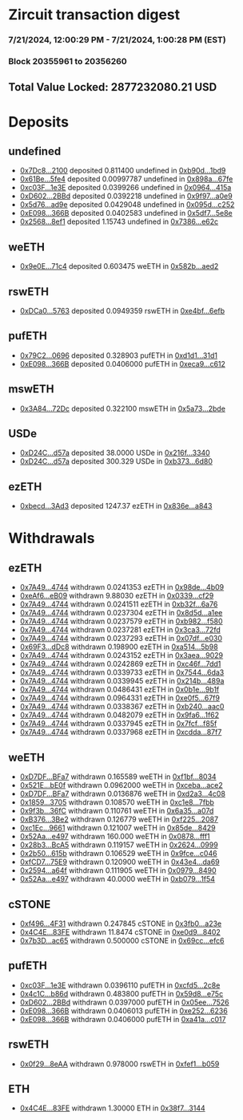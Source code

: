 # Zircuit transaction digest
### 7/21/2024, 12:00:29 PM - 7/21/2024, 1:00:28 PM (EST)
### Block 20355961 to 20356260

## Total Value Locked: 2877232080.21 USD

# Deposits
## undefined
- [0x7Dc8...2100](https://etherscan.io/address/0x7Dc877aa625e7FB13a9822E9e45603D9CbA32100) deposited 0.811400 undefined in [0xb90d...1bd9](https://etherscan.io/tx/0x7Dc877aa625e7FB13a9822E9e45603D9CbA32100)
- [0x61Be...5fe4](https://etherscan.io/address/0x61Bec9A48daB9D49e761DFf0E0f7115c47975fe4) deposited 0.00997787 undefined in [0x898a...67fe](https://etherscan.io/tx/0x61Bec9A48daB9D49e761DFf0E0f7115c47975fe4)
- [0xc03F...1e3E](https://etherscan.io/address/0xc03F888b59872C20D8478c77914f9Fa3dc1E1e3E) deposited 0.0399266 undefined in [0x0964...415a](https://etherscan.io/tx/0xc03F888b59872C20D8478c77914f9Fa3dc1E1e3E)
- [0xD602...2BBd](https://etherscan.io/address/0xD6023129e5c5398522604B016ef912f0f8Bc2BBd) deposited 0.0392218 undefined in [0x9f97...a0e9](https://etherscan.io/tx/0xD6023129e5c5398522604B016ef912f0f8Bc2BBd)
- [0x5d76...ad9e](https://etherscan.io/address/0x5d76825957f12196Fbe2F683bC64175FAA6Dad9e) deposited 0.0429048 undefined in [0x095d...c252](https://etherscan.io/tx/0x5d76825957f12196Fbe2F683bC64175FAA6Dad9e)
- [0xE098...366B](https://etherscan.io/address/0xE098DabcBEfE01d867488325E6C48FBFE5A3366B) deposited 0.0402583 undefined in [0x5df7...5e8e](https://etherscan.io/tx/0xE098DabcBEfE01d867488325E6C48FBFE5A3366B)
- [0x2568...8ef1](https://etherscan.io/address/0x25681B4ED236FbB1b28731902d40536Cc4b08ef1) deposited 1.15743 undefined in [0x7386...e62c](https://etherscan.io/tx/0x25681B4ED236FbB1b28731902d40536Cc4b08ef1)
## weETH
- [0x9e0E...71c4](https://etherscan.io/address/0x9e0EcB571CD5726692C116E13BE14D79282e71c4) deposited 0.603475 weETH in [0x582b...aed2](https://etherscan.io/tx/0x9e0EcB571CD5726692C116E13BE14D79282e71c4)
## rswETH
- [0xDCa0...5763](https://etherscan.io/address/0xDCa0fE10925570169e3cDd7d92133b00b9Ce5763) deposited 0.0949359 rswETH in [0xe4bf...6efb](https://etherscan.io/tx/0xDCa0fE10925570169e3cDd7d92133b00b9Ce5763)
## pufETH
- [0x79C2...0696](https://etherscan.io/address/0x79C2B1CAAf5e07Ac51c92a87c02B3521423c0696) deposited 0.328903 pufETH in [0xd1d1...31d1](https://etherscan.io/tx/0x79C2B1CAAf5e07Ac51c92a87c02B3521423c0696)
- [0xE098...366B](https://etherscan.io/address/0xE098DabcBEfE01d867488325E6C48FBFE5A3366B) deposited 0.0406000 pufETH in [0xeca9...c612](https://etherscan.io/tx/0xE098DabcBEfE01d867488325E6C48FBFE5A3366B)
## mswETH
- [0x3A84...72Dc](https://etherscan.io/address/0x3A845F698d5B4D0311489f41A54ec2611cEc72Dc) deposited 0.322100 mswETH in [0x5a73...2bde](https://etherscan.io/tx/0x3A845F698d5B4D0311489f41A54ec2611cEc72Dc)
## USDe
- [0xD24C...d57a](https://etherscan.io/address/0xD24Cfe2d0fa81369ca6291c28ac5426e16B6d57a) deposited 38.0000 USDe in [0x216f...3340](https://etherscan.io/tx/0xD24Cfe2d0fa81369ca6291c28ac5426e16B6d57a)
- [0xD24C...d57a](https://etherscan.io/address/0xD24Cfe2d0fa81369ca6291c28ac5426e16B6d57a) deposited 300.329 USDe in [0xb373...6d80](https://etherscan.io/tx/0xD24Cfe2d0fa81369ca6291c28ac5426e16B6d57a)
## ezETH
- [0xbecd...3Ad3](https://etherscan.io/address/0xbecd67861bf48D3760cC8CBc24550381024D3Ad3) deposited 1247.37 ezETH in [0x836e...a843](https://etherscan.io/tx/0xbecd67861bf48D3760cC8CBc24550381024D3Ad3)
# Withdrawals
## ezETH
- [0x7A49...4744](https://etherscan.io/address/0x7A493Be5c2ce014cD049Bf178a1ac0Db1B434744) withdrawn 0.0241353 ezETH in [0x98de...4b09](https://etherscan.io/tx/0x7A493Be5c2ce014cD049Bf178a1ac0Db1B434744)
- [0xeAf6...eB09](https://etherscan.io/address/0xeAf6Eb290Aca4efa6122258DeCdf14A9247ceB09) withdrawn 9.88030 ezETH in [0x0339...cf29](https://etherscan.io/tx/0xeAf6Eb290Aca4efa6122258DeCdf14A9247ceB09)
- [0x7A49...4744](https://etherscan.io/address/0x7A493Be5c2ce014cD049Bf178a1ac0Db1B434744) withdrawn 0.0241511 ezETH in [0xb32f...6a76](https://etherscan.io/tx/0x7A493Be5c2ce014cD049Bf178a1ac0Db1B434744)
- [0x7A49...4744](https://etherscan.io/address/0x7A493Be5c2ce014cD049Bf178a1ac0Db1B434744) withdrawn 0.0237304 ezETH in [0x8d5d...a1ee](https://etherscan.io/tx/0x7A493Be5c2ce014cD049Bf178a1ac0Db1B434744)
- [0x7A49...4744](https://etherscan.io/address/0x7A493Be5c2ce014cD049Bf178a1ac0Db1B434744) withdrawn 0.0237579 ezETH in [0xb982...f580](https://etherscan.io/tx/0x7A493Be5c2ce014cD049Bf178a1ac0Db1B434744)
- [0x7A49...4744](https://etherscan.io/address/0x7A493Be5c2ce014cD049Bf178a1ac0Db1B434744) withdrawn 0.0237281 ezETH in [0x3ca3...72fd](https://etherscan.io/tx/0x7A493Be5c2ce014cD049Bf178a1ac0Db1B434744)
- [0x7A49...4744](https://etherscan.io/address/0x7A493Be5c2ce014cD049Bf178a1ac0Db1B434744) withdrawn 0.0237293 ezETH in [0x07df...e030](https://etherscan.io/tx/0x7A493Be5c2ce014cD049Bf178a1ac0Db1B434744)
- [0x69F3...dDc8](https://etherscan.io/address/0x69F34FA31896062765BE14DdDf5DACA50295dDc8) withdrawn 0.198900 ezETH in [0xa514...5b98](https://etherscan.io/tx/0x69F34FA31896062765BE14DdDf5DACA50295dDc8)
- [0x7A49...4744](https://etherscan.io/address/0x7A493Be5c2ce014cD049Bf178a1ac0Db1B434744) withdrawn 0.0243152 ezETH in [0x3aea...9029](https://etherscan.io/tx/0x7A493Be5c2ce014cD049Bf178a1ac0Db1B434744)
- [0x7A49...4744](https://etherscan.io/address/0x7A493Be5c2ce014cD049Bf178a1ac0Db1B434744) withdrawn 0.0242869 ezETH in [0xc46f...7dd1](https://etherscan.io/tx/0x7A493Be5c2ce014cD049Bf178a1ac0Db1B434744)
- [0x7A49...4744](https://etherscan.io/address/0x7A493Be5c2ce014cD049Bf178a1ac0Db1B434744) withdrawn 0.0339733 ezETH in [0x7544...6da3](https://etherscan.io/tx/0x7A493Be5c2ce014cD049Bf178a1ac0Db1B434744)
- [0x7A49...4744](https://etherscan.io/address/0x7A493Be5c2ce014cD049Bf178a1ac0Db1B434744) withdrawn 0.0339945 ezETH in [0x214b...489a](https://etherscan.io/tx/0x7A493Be5c2ce014cD049Bf178a1ac0Db1B434744)
- [0x7A49...4744](https://etherscan.io/address/0x7A493Be5c2ce014cD049Bf178a1ac0Db1B434744) withdrawn 0.0486431 ezETH in [0x0b1e...9b1f](https://etherscan.io/tx/0x7A493Be5c2ce014cD049Bf178a1ac0Db1B434744)
- [0x7A49...4744](https://etherscan.io/address/0x7A493Be5c2ce014cD049Bf178a1ac0Db1B434744) withdrawn 0.0964331 ezETH in [0xe0f5...67f9](https://etherscan.io/tx/0x7A493Be5c2ce014cD049Bf178a1ac0Db1B434744)
- [0x7A49...4744](https://etherscan.io/address/0x7A493Be5c2ce014cD049Bf178a1ac0Db1B434744) withdrawn 0.0338367 ezETH in [0xb240...aac0](https://etherscan.io/tx/0x7A493Be5c2ce014cD049Bf178a1ac0Db1B434744)
- [0x7A49...4744](https://etherscan.io/address/0x7A493Be5c2ce014cD049Bf178a1ac0Db1B434744) withdrawn 0.0482079 ezETH in [0x9fa6...1f62](https://etherscan.io/tx/0x7A493Be5c2ce014cD049Bf178a1ac0Db1B434744)
- [0x7A49...4744](https://etherscan.io/address/0x7A493Be5c2ce014cD049Bf178a1ac0Db1B434744) withdrawn 0.0337945 ezETH in [0x7fcf...f85f](https://etherscan.io/tx/0x7A493Be5c2ce014cD049Bf178a1ac0Db1B434744)
- [0x7A49...4744](https://etherscan.io/address/0x7A493Be5c2ce014cD049Bf178a1ac0Db1B434744) withdrawn 0.0337968 ezETH in [0xcdda...87f7](https://etherscan.io/tx/0x7A493Be5c2ce014cD049Bf178a1ac0Db1B434744)
## weETH
- [0xD7DF...BFa7](https://etherscan.io/address/0xD7DF7E085214743530afF339aFC420c7c720BFa7) withdrawn 0.165589 weETH in [0xf1bf...8034](https://etherscan.io/tx/0xD7DF7E085214743530afF339aFC420c7c720BFa7)
- [0x521E...bE0f](https://etherscan.io/address/0x521E9d26799d67c95529f24412fA6F6c9109bE0f) withdrawn 0.0962000 weETH in [0xceba...ace2](https://etherscan.io/tx/0x521E9d26799d67c95529f24412fA6F6c9109bE0f)
- [0xD7DF...BFa7](https://etherscan.io/address/0xD7DF7E085214743530afF339aFC420c7c720BFa7) withdrawn 0.0136876 weETH in [0xd2a3...4c08](https://etherscan.io/tx/0xD7DF7E085214743530afF339aFC420c7c720BFa7)
- [0x1859...3705](https://etherscan.io/address/0x185923E9730D189c8A405d44D24c5e658B543705) withdrawn 0.108570 weETH in [0xc1e8...7fbb](https://etherscan.io/tx/0x185923E9730D189c8A405d44D24c5e658B543705)
- [0x9f3b...36fC](https://etherscan.io/address/0x9f3beD11a9248b2822802D0330990a28e31436fC) withdrawn 0.110761 weETH in [0x6a35...a07d](https://etherscan.io/tx/0x9f3beD11a9248b2822802D0330990a28e31436fC)
- [0xB376...3Be2](https://etherscan.io/address/0xB37633ecd6b495B4Fd9d4817Ff990Ed63dCe3Be2) withdrawn 0.126779 weETH in [0xf225...2087](https://etherscan.io/tx/0xB37633ecd6b495B4Fd9d4817Ff990Ed63dCe3Be2)
- [0xc1Ec...9661](https://etherscan.io/address/0xc1Ec19709cE24D70f3736Ad9De99B31A15B69661) withdrawn 0.121007 weETH in [0x85de...8429](https://etherscan.io/tx/0xc1Ec19709cE24D70f3736Ad9De99B31A15B69661)
- [0x52Aa...e497](https://etherscan.io/address/0x52Aa899454998Be5b000Ad077a46Bbe360F4e497) withdrawn 160.000 weETH in [0x0878...fff1](https://etherscan.io/tx/0x52Aa899454998Be5b000Ad077a46Bbe360F4e497)
- [0x28b3...BcA5](https://etherscan.io/address/0x28b341028F12c9BB1b46356A25F72361DD83BcA5) withdrawn 0.119157 weETH in [0x2624...0999](https://etherscan.io/tx/0x28b341028F12c9BB1b46356A25F72361DD83BcA5)
- [0x2b50...615b](https://etherscan.io/address/0x2b50f5FA2509b8e45E183233c18712D9112E615b) withdrawn 0.106529 weETH in [0x9fce...c046](https://etherscan.io/tx/0x2b50f5FA2509b8e45E183233c18712D9112E615b)
- [0xfCD7...75E9](https://etherscan.io/address/0xfCD7A678A1a233B143A526b2c8F2B2337c7175E9) withdrawn 0.120900 weETH in [0x43e4...da69](https://etherscan.io/tx/0xfCD7A678A1a233B143A526b2c8F2B2337c7175E9)
- [0x2594...a64f](https://etherscan.io/address/0x2594F7F5de3A344D91060ca20B5504eF0874a64f) withdrawn 0.111905 weETH in [0x0979...8490](https://etherscan.io/tx/0x2594F7F5de3A344D91060ca20B5504eF0874a64f)
- [0x52Aa...e497](https://etherscan.io/address/0x52Aa899454998Be5b000Ad077a46Bbe360F4e497) withdrawn 40.0000 weETH in [0xb079...1f54](https://etherscan.io/tx/0x52Aa899454998Be5b000Ad077a46Bbe360F4e497)
## cSTONE
- [0xf496...4F31](https://etherscan.io/address/0xf496Ab83acE72Fa046dF88680C63315797A64F31) withdrawn 0.247845 cSTONE in [0x3fb0...a23e](https://etherscan.io/tx/0xf496Ab83acE72Fa046dF88680C63315797A64F31)
- [0x4C4E...83FE](https://etherscan.io/address/0x4C4E6497A44EB3c17Aa57c4380FFb04B39e883FE) withdrawn 11.8474 cSTONE in [0xe0d9...8402](https://etherscan.io/tx/0x4C4E6497A44EB3c17Aa57c4380FFb04B39e883FE)
- [0x7b3D...ac65](https://etherscan.io/address/0x7b3D4BbAE2e0cdE8f88A4cb3cA70bF294097ac65) withdrawn 0.500000 cSTONE in [0x69cc...efc6](https://etherscan.io/tx/0x7b3D4BbAE2e0cdE8f88A4cb3cA70bF294097ac65)
## pufETH
- [0xc03F...1e3E](https://etherscan.io/address/0xc03F888b59872C20D8478c77914f9Fa3dc1E1e3E) withdrawn 0.0396110 pufETH in [0xcfd5...2c8e](https://etherscan.io/tx/0xc03F888b59872C20D8478c77914f9Fa3dc1E1e3E)
- [0x4c1C...b86d](https://etherscan.io/address/0x4c1C74eD25B99390F8E8384C9e105e1F9a6Eb86d) withdrawn 0.483800 pufETH in [0x59d8...e75c](https://etherscan.io/tx/0x4c1C74eD25B99390F8E8384C9e105e1F9a6Eb86d)
- [0xD602...2BBd](https://etherscan.io/address/0xD6023129e5c5398522604B016ef912f0f8Bc2BBd) withdrawn 0.0397000 pufETH in [0x05ee...7526](https://etherscan.io/tx/0xD6023129e5c5398522604B016ef912f0f8Bc2BBd)
- [0xE098...366B](https://etherscan.io/address/0xE098DabcBEfE01d867488325E6C48FBFE5A3366B) withdrawn 0.0406013 pufETH in [0xe252...6236](https://etherscan.io/tx/0xE098DabcBEfE01d867488325E6C48FBFE5A3366B)
- [0xE098...366B](https://etherscan.io/address/0xE098DabcBEfE01d867488325E6C48FBFE5A3366B) withdrawn 0.0406000 pufETH in [0xa41a...c017](https://etherscan.io/tx/0xE098DabcBEfE01d867488325E6C48FBFE5A3366B)
## rswETH
- [0x0f29...8eAA](https://etherscan.io/address/0x0f292D7d445a8D4513943156039B3FDEb65a8eAA) withdrawn 0.978000 rswETH in [0xfef1...b059](https://etherscan.io/tx/0x0f292D7d445a8D4513943156039B3FDEb65a8eAA)
## ETH
- [0x4C4E...83FE](https://etherscan.io/address/0x4C4E6497A44EB3c17Aa57c4380FFb04B39e883FE) withdrawn 1.30000 ETH in [0x38f7...3144](https://etherscan.io/tx/0x4C4E6497A44EB3c17Aa57c4380FFb04B39e883FE)
